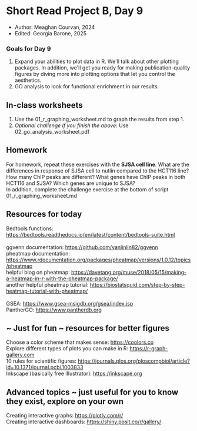 # Short Read Project B, Day 9
- Author: Meaghan Courvan, 2024
- Edited: Georgia Barone, 2025

### Goals for Day 9
1. Expand your abilities to plot data in R. We'll talk about other plotting packages. In addition, we'll get you ready for making publication-quality figures by diving more into plotting options that let you control the aesthetics. 
2. GO analysis to look for functional enrichment in our results. 

## In-class worksheets
1. Use the 01_r_graphing_worksheet.md to graph the results from step 1.
1. *Optional challenge if you finish the above*: Use 02_go_analysis_worksheet.pdf

## Homework
For homework, repeat these exercises with the **SJSA cell line**. What are the differences in response of SJSA cell to nutlin compared to the HCT116 line? How many ChIP peaks are different? What genes have ChIP peaks in both HCT116 and SJSA? Which genes are unique to SJSA? \
In addition, complete the challenge exercise at the bottom of script 01_r_graphing_worksheet.md

## Resources for today
Bedtools functions: https://bedtools.readthedocs.io/en/latest/content/bedtools-suite.html \
<br>
ggvenn documentation: https://github.com/yanlinlin82/ggvenn \
pheatmap documentation: https://www.rdocumentation.org/packages/pheatmap/versions/1.0.12/topics/pheatmap \
helpful blog on pheatmap: https://davetang.org/muse/2018/05/15/making-a-heatmap-in-r-with-the-pheatmap-package/ \
another helpful pheatmap tutorial: https://biostatsquid.com/step-by-step-heatmap-tutorial-with-pheatmap/ \
<br>
GSEA: https://www.gsea-msigdb.org/gsea/index.jsp \
PantherGO: https://www.pantherdb.org

## ~ Just for fun ~ resources for better figures
Choose a color scheme that makes sense: https://coolors.co \
Explore different types of plots you can make in R: https://r-graph-gallery.com \
10 rules for scientific figures: https://journals.plos.org/ploscompbiol/article?id=10.1371/journal.pcbi.1003833 \
Inkscape (basically free Illustrator): https://inkscape.org 

## Advanced topics ~ just useful for you to know they exist, explore on your own
Creating interactive graphs: https://plotly.com/r/ \
Creating interactive dashboards: https://shiny.posit.co/r/gallery/
